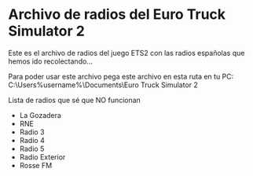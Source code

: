 # Archivo de radios del Euro Truck Simulator 2
Este es el archivo de radios del juego ETS2 con las radios españolas que hemos ido recolectando...

Para poder usar este archivo pega este archivo en esta ruta en tu PC:
C:\Users\%username%\Documents\Euro Truck Simulator 2

Lista de radios que sé que NO funcionan
- La Gozadera
- RNE
- Radio 3
- Radio 4
- Radio 5
- Radio Exterior
- Rosse FM